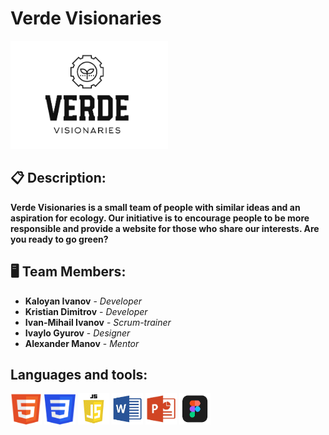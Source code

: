 # Verde Visionaries
 <img src="images/VerdeVisionariesLogo.png" display="block" margin-left="auto" margin-right="auto" width="50%">

## 📋 Description:
**Verde Visionaries is a small team of people with similar ideas and an aspiration for ecology. Our initiative is to encourage people to be more responsible and provide a website for those who share our interests. Are you ready to go green?**

## 🖥 Team Members:
* **Kaloyan Ivanov** - *Developer* 
* **Kristian Dimitrov** - *Developer* 
* **Ivan-Mihail Ivanov** - *Scrum-trainer* 
* **Ivaylo Gyurov** - *Designer* 
* **Alexander Manov** - *Mentor*

## Languages and tools:
<p>  
    <img src="./readme/html.png" width="50px" height="50px"> 
    <img src="./readme/css.png" width="50px" height="50px"> 
    <img src="./readme/javascript.png" width="50px" height="50px">
    <img src="./readme/word.png" width="50px" height="50px">
    <img src="./readme/powerpoint.png" width="50px" height="50px">
    <img src="./readme/figma.png" width="50px" height="50px">

